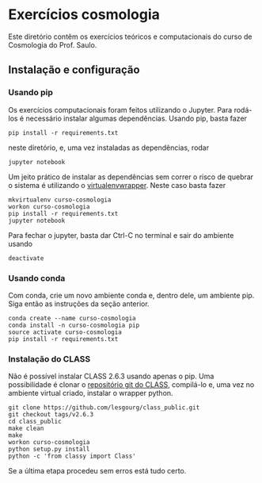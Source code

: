 # Exercícios cosmologia
Este diretório contêm os exercícios teóricos e computacionais do curso de Cosmologia do Prof. Saulo.

## Instalação e configuração

### Usando pip

Os exercícios computacionais foram feitos utilizando o Jupyter. Para rodá-los é necessário instalar algumas dependências.
Usando pip, basta fazer

```
pip install -r requirements.txt
```

neste diretório, e, uma vez instaladas as dependências, rodar

```
jupyter notebook
```

Um jeito prático de instalar as dependências sem correr o risco de quebrar o sistema é utilizando o [virtualenvwrapper](https://virtualenvwrapper.readthedocs.io/en/latest/). Neste caso basta fazer


```
mkvirtualenv curso-cosmologia
workon curso-cosmologia
pip install -r requirements.txt
jupyter notebook
```

Para fechar o jupyter, basta dar Ctrl-C no terminal e sair do ambiente usando

```
deactivate
```

### Usando conda

Com conda, crie um novo ambiente conda e, dentro dele, um ambiente pip. Siga então as instruções da seção anterior.

```
conda create --name curso-cosmologia
conda install -n curso-cosmologia pip
source activate curso-cosmologia
pip install -r requirements.txt
```

### Instalação do CLASS

Não é possível instalar CLASS 2.6.3 usando apenas o pip. Uma possibilidade é clonar o [repositório git do CLASS](https://github.com/lesgourg/class_public), compilá-lo e, uma vez no ambiente virtual criado, instalar o wrapper python.

```
git clone https://github.com/lesgourg/class_public.git
git checkout tags/v2.6.3
cd class_public
make clean
make
workon curso-cosmologia
python setup.py install
python -c 'from classy import Class'
```

Se a última etapa procedeu sem erros está tudo certo.

